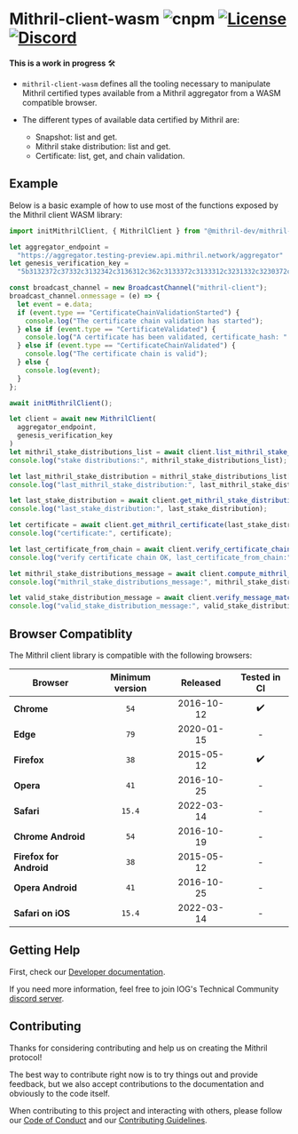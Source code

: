 # Mithril-client-wasm ![cnpm](https://img.shields.io/npm/v/@mithril-dev/mithril-client-wasm.svg) [![License](https://img.shields.io/badge/license-Apache%202.0-blue?style=flat-square)](LICENSE-APACHE) [![Discord](https://img.shields.io/discord/500028886025895936.svg?logo=discord&style=flat-square)](https://discord.gg/5kaErDKDRq)

**This is a work in progress** 🛠 

* `mithril-client-wasm` defines all the tooling necessary to manipulate Mithril certified types available from a Mithril aggregator from a WASM compatible browser.

* The different types of available data certified by Mithril are:
    * Snapshot: list and get.
    * Mithril stake distribution: list and get.
    * Certificate: list, get, and chain validation.

## Example

Below is a basic example of how to use most of the functions exposed by the Mithril client WASM library:

```javascript
import initMithrilClient, { MithrilClient } from "@mithril-dev/mithril-client-wasm"

let aggregator_endpoint =
  "https://aggregator.testing-preview.api.mithril.network/aggregator"
let genesis_verification_key =
  "5b3132372c37332c3132342c3136312c362c3133372c3133312c3231332c3230372c3131372c3139382c38352c3137362c3139392c3136322c3234312c36382c3132332c3131392c3134352c31332c3233322c3234332c34392c3232392c322c3234392c3230352c3230352c33392c3233352c34345d"

const broadcast_channel = new BroadcastChannel("mithril-client");
broadcast_channel.onmessage = (e) => {
  let event = e.data;
  if (event.type == "CertificateChainValidationStarted") {
    console.log("The certificate chain validation has started");
  } else if (event.type == "CertificateValidated") {
    console.log("A certificate has been validated, certificate_hash: " + event.payload.certificate_hash);
  } else if (event.type == "CertificateChainValidated") {
    console.log("The certificate chain is valid");
  } else {
    console.log(event);
  }
};

await initMithrilClient();

let client = await new MithrilClient(
  aggregator_endpoint,
  genesis_verification_key
)
let mithril_stake_distributions_list = await client.list_mithril_stake_distributions();
console.log("stake distributions:", mithril_stake_distributions_list);

let last_mithril_stake_distribution = mithril_stake_distributions_list[0];
console.log("last_mithril_stake_distribution:", last_mithril_stake_distribution);

let last_stake_distribution = await client.get_mithril_stake_distribution(last_mithril_stake_distribution.hash);
console.log("last_stake_distribution:", last_stake_distribution);

let certificate = await client.get_mithril_certificate(last_stake_distribution.certificate_hash);
console.log("certificate:", certificate);

let last_certificate_from_chain = await client.verify_certificate_chain(certificate.hash);
console.log("verify certificate chain OK, last_certificate_from_chain:", last_certificate_from_chain);

let mithril_stake_distributions_message = await client.compute_mithril_stake_distribution_message(last_stake_distribution);
console.log("mithril_stake_distributions_message:", mithril_stake_distributions_message);

let valid_stake_distribution_message = await client.verify_message_match_certificate(mithril_stake_distributions_message, last_certificate_from_chain);
console.log("valid_stake_distribution_message:", valid_stake_distribution_message);
```

## Browser Compatiblity

The Mithril client library is compatible with the following browsers:

| Browser | Minimum version | Released | Tested in CI |
| --- |:---:|:---:|:---:|
| **Chrome** | `54` | 2016-10-12 | :heavy_check_mark: |
| **Edge** | `79` | 2020-01-15 | - |
| **Firefox** | `38` | 2015-05-12 | :heavy_check_mark: |
| **Opera** | `41` | 2016-10-25 | - |
| **Safari** | `15.4` | 2022-03-14 | - |
| **Chrome Android** | `54` | 2016-10-19 | - |
| **Firefox for Android** | `38` | 2015-05-12 | - |
| **Opera Android** | `41` | 2016-10-25 | - |
| **Safari on iOS** | `15.4` | 2022-03-14 | - |

## Getting Help
First, check our [Developer documentation](https://mithril.network/doc/manual/developer-docs/nodes/mithril-client-wasm-library). 

If you need more information, feel free to join IOG's Technical Community [discord server](https://discord.gg/5kaErDKDRq).

## Contributing

Thanks for considering contributing and help us on creating the Mithril protocol!

The best way to contribute right now is to try things out and provide feedback,
but we also accept contributions to the documentation and obviously to the
code itself.

When contributing to this project and interacting with others, please follow our [Code of Conduct](https://github.com/input-output-hk/mithril/blob/main/CODE-OF-CONDUCT.md) and our [Contributing Guidelines](https://github.com/input-output-hk/mithril/blob/main/CONTRIBUTING.md).